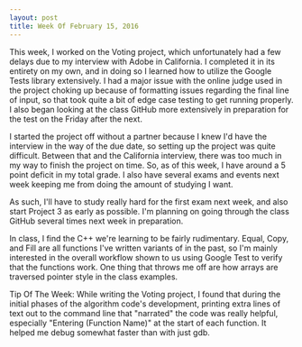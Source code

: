 ```yaml
---
layout: post
title: Week Of February 15, 2016
---
```


This week, I worked on the Voting project, which unfortunately had a few delays due to my interview with Adobe in California. I completed it in its entirety on my own, and in doing so I learned how to utilize the Google Tests library extensively. I had a major issue with the online judge used in the project choking up because of formatting issues regarding the final line of input, so that took quite a bit of edge case testing to get running properly. I also began looking at the class GitHub more extensively in preparation for the test on the Friday after the next.

I started the project off without a partner because I knew I'd have the interview in the way of the due date, so setting up the project was quite difficult. Between that and the California interview, there was too much in my way to finish the project on time. So, as of this week, I have around a 5 point deficit in my total grade. I also have several exams and events next week keeping me from doing the amount of studying I want.

As such, I'll have to study really hard for the first exam next week, and also start Project 3 as early as possible. I'm planning on going through the class GitHub several times next week in preparation.

In class, I find the C++ we're learning to be fairly rudimentary. Equal, Copy, and Fill are all functions I've written variants of in the past, so I'm mainly interested in the overall workflow shown to us using Google Test to verify that the functions work. One thing that throws me off are how arrays are traversed pointer style in the class examples.

Tip Of The Week: While writing the Voting project, I found that during the initial phases of the algorithm code's development, printing extra lines of text out to the command line that "narrated"  the code was really helpful, especially "Entering (Function Name)" at the start of each function. It helped me debug somewhat faster than with just gdb.
